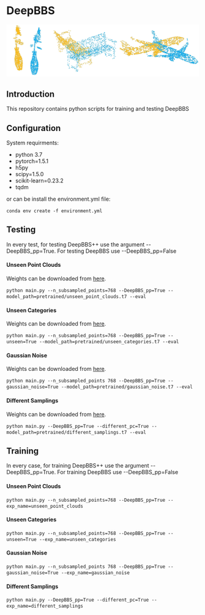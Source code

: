 # DeepBBS
![](misc/animation.gif)
## Introduction
This repository contains python scripts for training and testing DeepBBS

## Configuration
System requirments:
- python 3.7
- pytorch=1.5.1
- h5py
- scipy=1.5.0
- scikit-learn=0.23.2
- tqdm

or can be install the environment.yml file:
```shell
conda env create -f environment.yml
```
## Testing
In every test, for testing DeepBBS++ use the argument --DeepBBS_pp=True. For testing DeepBBS use --DeepBBS_pp=False
#### Unseen Point Clouds
Weights can be downloaded from [here](https://drive.google.com/file/d/1-jQX1sJAejKQi_pVU2S3hp4nlv-1VKwX/view?usp=sharing).
```shell
python main.py --n_subsampled_points=768 --DeepBBS_pp=True --model_path=pretrained/unseen_point_clouds.t7 --eval
```
#### Unseen Categories
Weights can be downloaded from [here](https://drive.google.com/file/d/1igE2iVALsmvR1WP0GkJqltF-uEmvVmLI/view?usp=sharing).
```shell
python main.py --n_subsampled_points=768 --DeepBBS_pp=True --unseen=True --model_path=pretrained/unseen_categories.t7 --eval
```
#### Gaussian Noise
Weights can be downloaded from [here](https://drive.google.com/file/d/157wCHrl8ENELOY714RI1jLrzgRpRLu5P/view?usp=sharing).
```shell
python main.py --n_subsampled_points 768 --DeepBBS_pp=True --gaussian_noise=True --model_path=pretrained/gaussian_noise.t7 --eval
```
#### Different Samplings
Weights can be downloaded from [here](https://drive.google.com/file/d/1Wgk4Al_W3k-QFeJPMJNXWj-tJvpty8Q7/view?usp=sharing).
```shell
python main.py --DeepBBS_pp=True --different_pc=True --model_path=pretrained/different_samplings.t7 --eval
```

## Training
In every case, for training DeepBBS++ use the argument --DeepBBS_pp=True. For training DeepBBS use --DeepBBS_pp=False
#### Unseen Point Clouds
```shell
python main.py --n_subsampled_points=768 --DeepBBS_pp=True --exp_name=unseen_point_clouds
```
#### Unseen Categories
```shell
python main.py --n_subsampled_points=768 --DeepBBS_pp=True --unseen=True --exp_name=unseen_categories
```
#### Gaussian Noise
```shell
python main.py --n_subsampled_points 768 --DeepBBS_pp=True --gaussian_noise=True --exp_name=gaussian_noise
```
#### Different Samplings
```shell
python main.py --DeepBBS_pp=True --different_pc=True --exp_name=different_samplings
```
